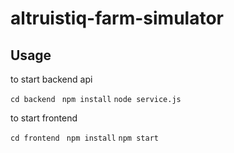 # altruistiq-farm-simulator

## Usage

to start backend api 

`cd backend `
`npm install`
`node service.js`

to start frontend 

`cd frontend `
`npm install`
`npm start`